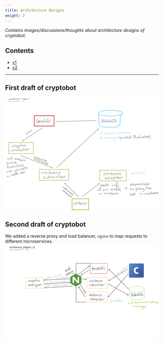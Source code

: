 ```yaml
---
title: Architecture Designs
weight: 2
---
```


*Contains images/discussions/thoughts about architecture designs of cryptobot.*

## Contents
- [v1](#first-draft-of-cryptobot)
- [v2](#second-draft-of-cryptobot)

---

## First draft of cryptobot
![image](images/Architecture_diagram_v1.png)

## Second draft of cryptobot

We added a reverse proxy and load balancer, `nginx` to map
requests to different microservices.
![image](images/Architecture_diagram_v2.png)

